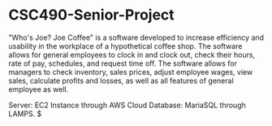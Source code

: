 # CSC490-Senior-Project
"Who's Joe? Joe Coffee" is a software developed to increase efficiency and usability in the workplace of a hypothetical coffee shop.
The software allows for general employees to clock in and clock out, check their hours, rate of pay, schedules, and request time off.
The software allows for managers to check inventory, sales prices, adjust employee wages, view sales, calculate profits and losses, as well as all features of general employee as well.

Server: EC2 Instance through AWS Cloud
Database: MariaSQL through LAMPS. 
$
